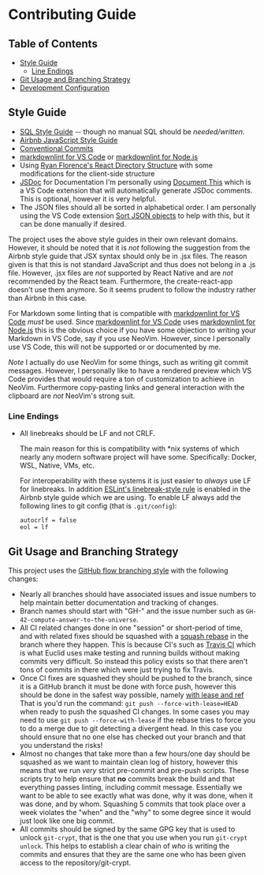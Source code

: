 # Contributing Guide

## Table of Contents

* [Style Guide](#style-guide)
  * [Line Endings](#line-endings)
* [Git Usage and Branching Strategy](#git-usage-and-branching-strategy)
* [Development Configuration](https://github.com/dbpiper/Euclid/blob/docs/development-configuration.md)

## Style Guide

* [SQL Style Guide](https://www.sqlstyle.guide) -- though no manual SQL should be *needed/written*.
* [Airbnb JavaScript Style Guide](https://github.com/airbnb/javascript)
* [Conventional Commits](https://www.conventionalcommits.org/en/v1.0.0-beta.2/)
* [markdownlint for VS Code](https://marketplace.visualstudio.com/items?itemName=DavidAnson.vscode-markdownlint) or [markdownlint for Node.js](https://github.com/DavidAnson/markdownlint)
* Using [Ryan Florence's React Directory Structure](https://gist.github.com/ryanflorence/daafb1e3cb8ad740b346)
  with some modifications for the client-side structure
* [JSDoc](https://github.com/jsdoc3/jsdoc) for Documentation I'm personally
  using [Document This](https://marketplace.visualstudio.com/items?itemName=joelday.docthis)
  which is a VS Code extension that will automatically generate JSDoc comments.
  This is optional, however it is very helpful.
* The JSON files should all be sorted in alphabetical order. I am personally
  using the VS Code extension [Sort JSON objects](https://marketplace.visualstudio.com/items?itemName=richie5um2.vscode-sort-json)
  to help with this, but it can be done manually if desired.

The project uses the above style guides in their own relevant domains. However,
it should be noted that it is *not* following the suggestion from the Airbnb
style guide that JSX syntax should only be in .jsx files. The reason given
is that this is not standard JavaScript and thus does not belong in a .js file.
However, .jsx files are *not* supported by React Native and are *not*
recommended by the React team. Furthermore, the create-react-app doesn't use
them anymore. So it seems prudent to follow the industry rather than Airbnb in
this case.

For Markdown some linting that is compatible with [markdownlint for VS Code](https://marketplace.visualstudio.com/items?itemName=DavidAnson.vscode-markdownlint) *must* be used. Since [markdownlint for VS Code](https://marketplace.visualstudio.com/items?itemName=DavidAnson.vscode-markdownlint) uses [markdownlint for Node.js](https://github.com/DavidAnson/markdownlint) this is the obvious choice if you
have some objection to writing your Markdown in VS Code, say if you use NeoVim.
However, since I personally use VS Code, this will not be supported or
or documented by me.

*Note* I actually do use NeoVim for some things, such as writing git commit messages.
However, I personally like to have a rendered preview which VS Code
provides that would require a ton of customization to achieve in NeoVim.
Furthermore copy-pasting links and general interaction with the clipboard
are *not* NeoVim's strong suit.

### Line Endings

* All linebreaks should be LF and not CRLF.

  The main reason for this is
compatibility with *nix systems of which nearly any modern software project
will have some. Specifically: Docker, WSL, Native, VMs, etc.

  For interoperability with these systems it is just easier to *always* use LF
for linebreaks. In addition [ESLint's linebreak-style rule](https://eslint.org/docs/rules/linebreak-style)
is enabled in the Airbnb style guide which we are using.
To enable LF always add the following lines to git config
(that is `.git/config`):

  ```gitconfig
  autocrlf = false
  eol = lf
  ```

## Git Usage and Branching Strategy

This project uses the [GitHub flow branching style](https://help.github.com/en/articles/github-flow)
with the following changes:

* Nearly all branches should have associated issues and issue numbers
to help maintain better documentation and tracking of changes.
* Branch names should start with "GH-" and the issue number such as
`GH-42-compute-answer-to-the-universe`.
* All CI related changes done in one "session" or short-period of time, and
with related fixes should be squashed with a [squash rebase](https://blog.carbonfive.com/2017/08/28/always-squash-and-rebase-your-git-commits/) in the branch where they happen.
This is because CI's such as [Travis CI](https://travis-ci.com/) which is what
Euclid uses make testing and running builds without making commits very difficult.
So instead this policy exists so that there aren't tons of commits in there which
were just trying to fix Travis.
* Once CI fixes are squashed they should be pushed to the branch, since it is a
GitHub branch it must be done with force push, however this should be done in
the safest way possible, namely [with lease and ref](https://www.jvt.me/posts/2018/09/18/safely-force-git-push/)
That is you'd run the command: `git push --force-with-lease=HEAD` when ready
to push the squashed CI changes. In some cases you may need to use
`git push --force-with-lease` if the rebase tries to force you to do a merge
due to git detecting a divergent head. In this case you should ensure that
no one else has checked out your branch and that you understand the risks!
* Almost no changes that take more than a few hours/one day should be squashed
as we want to maintain clean log of history, however this means that we run
*very* strict pre-commit and pre-push scripts. These scripts try to help ensure
that **no** commits break the build and that everything passes linting, including commit message.
Essentially we want to be able to see exactly what was done, why it was done,
when it was done, and by whom. Squashing 5 commits that took place over a week
violates the "when" and the "why" to some degree since it would just look like
one big commit.
* All commits should be signed by the same GPG key that is used to unlock
`git-crypt`, that is the one that you use when you run `git-crypt unlock`. This
helps to establish a clear chain of *who* is writing the commits and ensures
that they are the same one who has been given access to the repository/git-crypt.
